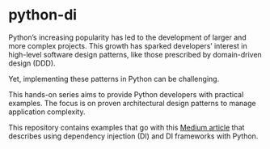 # python-di
Python’s increasing popularity has led to the development of larger and more complex projects. This growth has sparked developers’ interest in high-level software design patterns, like those prescribed by domain-driven design (DDD).

Yet, implementing these patterns in Python can be challenging.

This hands-on series aims to provide Python developers with practical examples. The focus is on proven architectural design patterns to manage application complexity.

This repository contains examples that go with this [Medium article](https://medium.com/itnext/dependency-injection-in-python-a1e56ab8bdd0) that describes using dependency injection (DI) and DI frameworks with Python.
